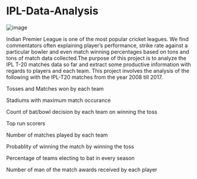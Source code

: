 # IPL-Data-Analysis
![image](https://user-images.githubusercontent.com/96813837/189466628-358fec2a-551e-442f-bcbf-ab8318109a8e.png)

Indian Premier League is one of the most popular cricket leagues. We find commentators often explaining player’s performance, strike rate against a particular bowler and even match winning percentages based on tons and tons of match data collected.The purpose of this project is to analyze the IPL T-20 matches data so far and extract some productive information with regards to players and each team. This project involves the analysis of the following with the IPL-T20 matches from the year 2008 till 2017.

Tosses and Matches won by each team

Stadiums with maximum match occurance

Count of bat/bowl decision by each team on winning the toss

Top run scorers

Number of matches played by each team

Probablity of winning the match by winning the toss

Percentage of teams electing to bat in every season

Number of man of the match awards received by each player
